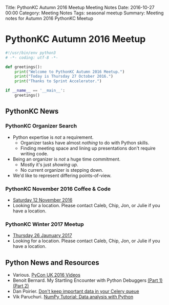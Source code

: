 Title: PythonKC Autumn 2016 Meetup Meeting Notes
Date: 2016-10-27 00:00
Category: Meeting Notes
Tags: seasonal meetup
Summary: Meeting notes for Autumn 2016 PythonKC Meetup

# PythonKC Autumn 2016 Meetup

```python
#!/usr/bin/env python3
# -*- coding: utf-8 -*-

def greetings():
    print("Welcome to PythonKC Autumn 2016 Meetup.")
    print("Today is Thursday 27 October 2016.")
    print("Thanks to Sprint Accelerator.")

if __name__ == '__main__':
    greetings()
```

## PythonKC News

### PythonKC Organizer Search
* Python expertise is _not_ a requirement.
    * Organizer tasks have almost _nothing_ to do with Python skills.
    * Finding meeting space and lining up presentations don't require writing code.
* Being an organizer is _not_ a huge time commitment.
    * Mostly it's just _showing up_.
    * No current organizer is stepping down.
* We'd like to represent differing points-of-view.

### PythonKC November 2016 Coffee & Code
* [Saturday 12 November 2016](http://www.meetup.com/pythonkc/events/234261269/)
* Looking for a location. Please contact Caleb, Chip, Jon, or Julie if you have a location.

### PythonKC Winter 2017 Meetup
* [Thursday 26 Jaunuary 2017](http://www.meetup.com/pythonkc/events/232904085/)
* Looking for a location. Please contact Caleb, Chip, Jon, or Julie if you have a location.

## Python News and Resources
* Various. [PyCon UK 2016 Videos](https://www.youtube.com/channel/UChA9XP_feY1-1oSy2L7acog/videos)
* Benoit Bernard. My Startling Encounter with Python Debuggers [(Part 1)](https://benbernardblog.com/my-startling-encounter-with-python-debuggers/) [(Part 2)](https://benbernardblog.com/my-startling-encounter-with-python-debuggers-part-2/)
* Dan Poirier. [Don't keep important data in your Celery queue](https://www.caktusgroup.com/blog/2016/10/18/dont-keep-important-data-your-celery-queue/)
* Vik Paruchuri. [NumPy Tutorial: Data analysis with Python](https://www.dataquest.io/blog/numpy-tutorial-python/)

